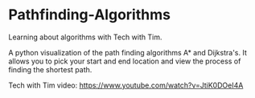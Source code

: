# Pathfinding-Algorithms
Learning about algorithms with Tech with Tim.

A python visualization of the path finding algorithms A* and Dijkstra's. 
It allows you to pick your start and end location and view the process of finding the shortest path.


Tech with Tim video: https://www.youtube.com/watch?v=JtiK0DOeI4A

